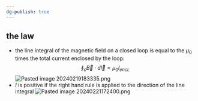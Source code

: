 ```yaml
---
dg-publish: true
---
```

## the law
- the line integral of the magnetic field on a closed loop is equal to the $\mu_{0}$ times the total current enclosed by the loop:
$$
\oint_{c} \vec B \cdot d\vec l = \mu_{0}I_{encl.}
$$
![Pasted image 20240219183335.png](/img/user/pics/Pasted%20image%2020240219183335.png)
- $I$ is positive if the right hand rule is applied to the direction of the line integral
![Pasted image 20240221172400.png](/img/user/pics/Pasted%20image%2020240221172400.png)

